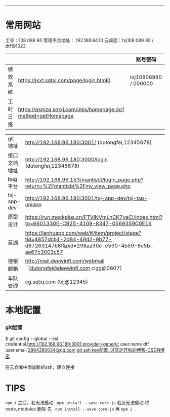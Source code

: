 

****

# 常用网站


工号：108 089 80 
管理平台地址： 192.168.84.10
云桌面：txj108 089 80 / dtf191023

|                            |              | 账号密码|
|-------------------|--------------------------------------------|---|
| 绩效系统             |https://jxxt.sqtxj.com/page/login.html0|txj10808980 / 000000|
|工时日报|https://qsmzq.sqtxj.com/imis/homepage.do?method=getHomepage  | |


|             |                                                                                                                                 |     |
| ----------- | ------------------------------------------------------------------------------------------------------------------------------- | --- |
| git 地址      | http://192.168.96.180:3001/  (dutongfei,12345678)                                                                               |     |
| 接口文档地址      | http://192.168.96.180:3000/login (dutongfei,12345678)                                                                           |     |
| bug平台       | http://192.168.96.153/mantisbt/login_page.php?return=%2Fmantisbt%2Fmy_view_page.php                                             |     |
| txj-app-dev | http://192.168.96.180:3001/txj-app-dev/txj-tsp-uniapp                                                                           |     |
| 原型设计        | https://run.mockplus.cn/FTVINVmLnCK7veCl/index.html?to=6601330E-CB25-4109-8347-0569359C0E16                                     |     |
| 蓝湖          | https://lanhuapp.com/web/#/item/project/stage?tid=4857dcb1-2d84-49d2-9b77-d67263147b8f&pid=298aa30e-e590-4b59-8e5b-ae67c3003c57 |     |
| 德银邮箱        | http://mail.deewinfl.com/webmail （dutongfei@deewinfl.com clgg@0807）                                                             |     |
| 车队管理        | cg.sqtxj.com (txj@12345)                                                                                                        |     |

# 本地配置

### git配置

$ git config --global --list
credential.http://192.168.96.180:3001.provider=generic
user.name dtf
user.email  2864380034@qq.com
[git ssh key配置_讨厌走开啦的博客-CSDN博客](https://blog.csdn.net/lqlqlq007/article/details/78983879)

在云仓库中添加新的ssh，建立连接

# TIPS 

 `npm i` 之后，若无法启动
 ` npm install --save core-js`
 若还无法启动
 将node_modules 删除 先 ` npm install --save core-js` 再 `npm i`










